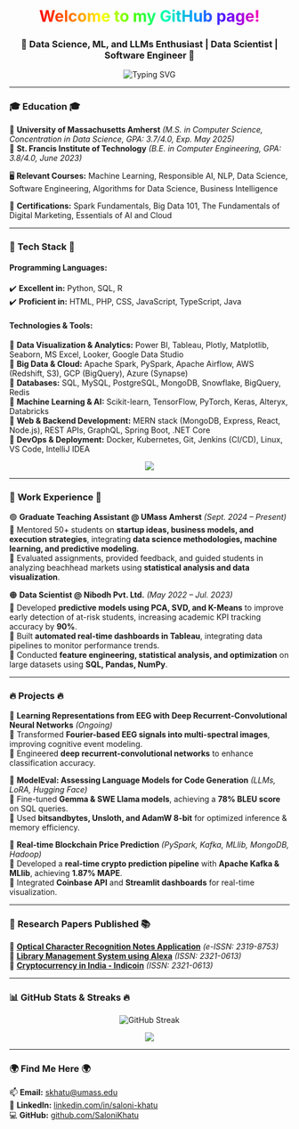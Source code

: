 <!-- HEADER -->

<h1 align="center">
  <span style="background: linear-gradient(90deg, #ff0000, #ff7300, #fffb00, #48ff00, #00ffb3, #0091ff, #6200ff, #ff00b3);
    -webkit-background-clip: text; -webkit-text-fill-color: transparent;">
    Welcome to my GitHub page!
  </span>
</h1>

<h3 align="center">🚀 Data Science, ML, and LLMs Enthusiast | Data Scientist | Software Engineer 🚀</h3>

<p align="center">
  <img src="https://readme-typing-svg.demolab.com?font=Fira+Code&pause=1000&color=FF5733&width=435&lines=Machine+Learning+%7C+NLP+%7C+Software+Engineering;Data+Science+%7C+LLMs+%7C+Generative+AI;Building+Cool+Stuff+with+AI!+%F0%9F%9A%80" alt="Typing SVG" />
</p>

---

### 🎓 **Education** 🎓  
📍 **University of Massachusetts Amherst** *(M.S. in Computer Science, Concentration in Data Science, GPA: 3.7/4.0, Exp. May 2025)*  
📍 **St. Francis Institute of Technology** *(B.E. in Computer Engineering, GPA: 3.8/4.0, June 2023)*  

🖥️ **Relevant Courses:** Machine Learning, Responsible AI, NLP, Data Science, Software Engineering, Algorithms for Data Science, Business Intelligence  

📜 **Certifications:** Spark Fundamentals, Big Data 101, The Fundamentals of Digital Marketing, Essentials of AI and Cloud  

---

### 🚀 **Tech Stack** 🚀  
#### **Programming Languages:**  
✔️ **Excellent in:** Python, SQL, R  
✔️ **Proficient in:** HTML, PHP, CSS, JavaScript, TypeScript, Java  

#### **Technologies & Tools:**  
🔹 **Data Visualization & Analytics:** Power BI, Tableau, Plotly, Matplotlib, Seaborn, MS Excel, Looker, Google Data Studio  
🔹 **Big Data & Cloud:** Apache Spark, PySpark, Apache Airflow, AWS (Redshift, S3), GCP (BigQuery), Azure (Synapse)  
🔹 **Databases:** SQL, MySQL, PostgreSQL, MongoDB, Snowflake, BigQuery, Redis  
🔹 **Machine Learning & AI:** Scikit-learn, TensorFlow, PyTorch, Keras, Alteryx, Databricks  
🔹 **Web & Backend Development:** MERN stack (MongoDB, Express, React, Node.js), REST APIs, GraphQL, Spring Boot, .NET Core  
🔹 **DevOps & Deployment:** Docker, Kubernetes, Git, Jenkins (CI/CD), Linux, VS Code, IntelliJ IDEA  

<p align="center">
  <img src="https://skillicons.dev/icons?i=python,r,sqlite,mysql,postgres,mongodb,java,php,html,css,js,typescript,react,nodejs,express,docker,kubernetes,aws,gcp,azure,tensorflow,pytorch,sklearn,kafka,git,github,vscode,linux,pycharm,bash,redis,graphql,flask,fastapi,postman,jenkins,netlify,vercel,figma" />
</p>

---

### 💼 **Work Experience** 💼  
🟢 **Graduate Teaching Assistant @ UMass Amherst** *(Sept. 2024 – Present)*  
🔹 Mentored 50+ students on **startup ideas, business models, and execution strategies**, integrating **data science methodologies, machine learning, and predictive modeling**.  
🔹 Evaluated assignments, provided feedback, and guided students in analyzing beachhead markets using **statistical analysis and data visualization**.  

🟠 **Data Scientist @ Nibodh Pvt. Ltd.** *(May 2022 – Jul. 2023)*  
🔹 Developed **predictive models using PCA, SVD, and K-Means** to improve early detection of at-risk students, increasing academic KPI tracking accuracy by **90%**.  
🔹 Built **automated real-time dashboards in Tableau**, integrating data pipelines to monitor performance trends.  
🔹 Conducted **feature engineering, statistical analysis, and optimization** on large datasets using **SQL, Pandas, NumPy**.  

---

### 🔥 **Projects** 🔥  

🎯 **Learning Representations from EEG with Deep Recurrent-Convolutional Neural Networks** *(Ongoing)*  
🔹 Transformed **Fourier-based EEG signals into multi-spectral images**, improving cognitive event modeling.  
🔹 Engineered **deep recurrent-convolutional networks** to enhance classification accuracy.  

🎯 **ModelEval: Assessing Language Models for Code Generation** *(LLMs, LoRA, Hugging Face)*  
🔹 Fine-tuned **Gemma & SWE Llama models**, achieving a **78% BLEU score** on SQL queries.  
🔹 Used **bitsandbytes, Unsloth, and AdamW 8-bit** for optimized inference & memory efficiency.  

🎯 **Real-time Blockchain Price Prediction** *(PySpark, Kafka, MLlib, MongoDB, Hadoop)*  
🔹 Developed a **real-time crypto prediction pipeline** with **Apache Kafka & MLlib**, achieving **1.87% MAPE**.  
🔹 Integrated **Coinbase API** and **Streamlit dashboards** for real-time visualization.  

---

### 📝 **Research Papers Published** 📚  
📄 **[Optical Character Recognition Notes Application](https://www.ijirset.com/upload/2018/april/105_Optical.pdf)** *(e-ISSN: 2319-8753)*  
📄 **[Library Management System using Alexa](https://www.ijireeice.com/upload/2020/may-20/IJIREEICE.2020.8519.pdf)** *(ISSN: 2321-0613)*  
📄 **[Cryptocurrency in India - Indicoin](https://www.ijireeice.com/upload/2020/july-20/IJIREEICE.2020.8613.pdf)** *(ISSN: 2321-0613)*  

---

### 📊 **GitHub Stats & Streaks** 🔥  
<p align="center">
  <img src="https://github-readme-streak-stats.herokuapp.com?user=SaloniKhatu&theme=tokyonight&hide_border=true" alt="GitHub Streak" />
</p>

<p align="center">
  <img src="https://github-profile-summary-cards.vercel.app/api/cards/profile-details?username=SaloniKhatu&theme=radical" />
</p>

---

### 🌍 **Find Me Here** 🌍  
📫 **Email:** skhatu@umass.edu  
🔗 **LinkedIn:** [linkedin.com/in/saloni-khatu](https://linkedin.com/in/saloni-khatu/)  
💻 **GitHub:** [github.com/SaloniKhatu](https://github.com/SaloniKhatu)  
